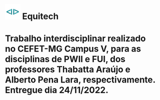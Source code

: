 <h1><img src="https://github.com/Thasxzoo/Equitech/blob/main/assets/img/favicon.png?raw=true" width=50px height=50px> Equitech<h1>
  
Trabalho interdisciplinar realizado no CEFET-MG Campus V, para as disciplinas de PWII e FUI, dos professores Thabatta Araújo e Alberto Pena Lara, respectivamente.
Entregue dia 24/11/2022.
